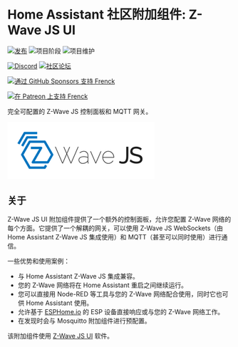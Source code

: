 # Home Assistant 社区附加组件: Z-Wave JS UI

[![发布][release-shield]][release] ![项目阶段][project-stage-shield] ![项目维护][maintenance-shield]

[![Discord][discord-shield]][discord] [![社区论坛][forum-shield]][forum]

[![通过 GitHub Sponsors 支持 Frenck][github-sponsors-shield]][github-sponsors]

[![在 Patreon 上支持 Frenck][patreon-shield]][patreon]

完全可配置的 Z-Wave JS 控制面板和 MQTT 网关。

![Z-Wave JS UI][logo]

## 关于

Z-Wave JS UI 附加组件提供了一个额外的控制面板，允许您配置 Z-Wave 网络的每个方面。它提供了一个解耦的网关，可以使用 Z-Wave JS WebSockets（由 Home Assistant Z-Wave JS 集成使用）和 MQTT（甚至可以同时使用）进行通信。

一些优势和使用案例：

- 与 Home Assistant Z-Wave JS 集成兼容。
- 您的 Z-Wave 网络将在 Home Assistant 重启之间继续运行。
- 您可以直接用 Node-RED 等工具与您的 Z-Wave 网络配合使用，同时它也可供 Home Assistant 使用。
- 允许基于 [ESPHome.io][esphome] 的 ESP 设备直接响应或与您的 Z-Wave 网络工作。
- 在发现时会与 Mosquitto 附加组件进行预配置。

该附加组件使用 [Z-Wave JS UI][zwave-js-ui] 软件。

[discord-shield]: https://img.shields.io/discord/478094546522079232.svg
[discord]: https://discord.me/hassioaddons
[esphome]: https://esphome.io/components/mqtt.html#on-message-trigger
[forum-shield]: https://img.shields.io/badge/community-forum-brightgreen.svg
[forum]: https://community.home-assistant.io/?u=frenck
[github-sponsors-shield]: https://frenck.dev/wp-content/uploads/2019/12/github_sponsor.png
[github-sponsors]: https://github.com/sponsors/frenck
[logo]: https://github.com/hassio-addons/addon-zwave-js-ui/raw/main/zwave-js-ui/logo.png
[maintenance-shield]: https://img.shields.io/maintenance/yes/2025.svg
[patreon-shield]: https://frenck.dev/wp-content/uploads/2019/12/patreon.png
[patreon]: https://www.patreon.com/frenck
[project-stage-shield]: https://img.shields.io/badge/project%20stage-production%20ready-brightgreen.svg
[release-shield]: https://img.shields.io/badge/version-v4.0.0-blue.svg
[release]: https://github.com/hassio-addons/addon-zwave-js-ui/tree/v4.0.0
[zwave-js-ui]: https://github.com/zwave-js/zwave-js-ui